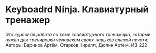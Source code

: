 # Keyboadrd Ninja. Клавиатурный тренажер
*Это курсовая работа по теме клавиатурного тренажера, который нужен для тренировки человеком своих навыков слепой печати.*
Авторы: Баринов Артём, Огарков Кирилл, Дюпин Артём. ИВ-222